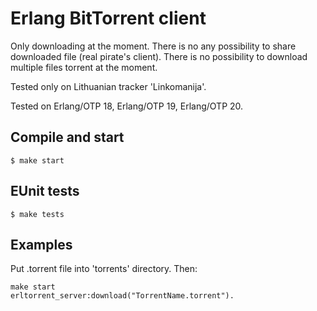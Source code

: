 Erlang BitTorrent client
============

Only downloading at the moment. There is no any possibility to share downloaded file (real pirate's client). There is no possibility to download multiple files torrent at the moment.

Tested only on Lithuanian tracker 'Linkomanija'.

Tested on Erlang/OTP 18, Erlang/OTP 19, Erlang/OTP 20.

## Compile and start
```
$ make start
```

## EUnit tests
```
$ make tests
```

## Examples

Put .torrent file into 'torrents' directory. Then:

```
make start
erltorrent_server:download("TorrentName.torrent").
```